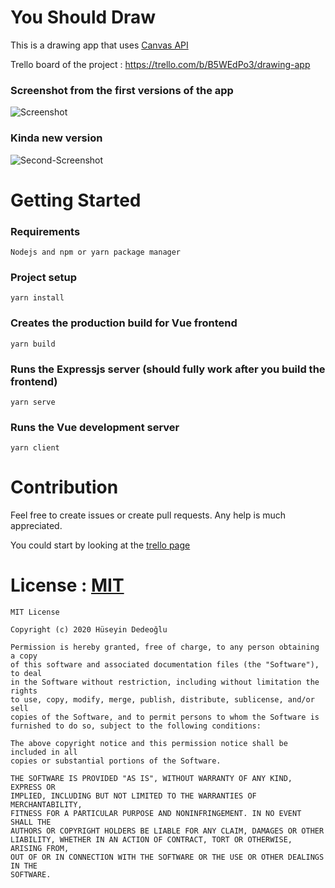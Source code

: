 # You Should Draw

This is a drawing app that uses [Canvas API](https://developer.mozilla.org/en-US/docs/Web/API/Canvas_API)

Trello board of the project : https://trello.com/b/B5WEdPo3/drawing-app

### Screenshot from the first versions of the app
![Screenshot](https://user-images.githubusercontent.com/64230499/95909309-ebfeab00-0da6-11eb-9dc7-99e9e3100480.png)

### Kinda new version
![Second-Screenshot](https://user-images.githubusercontent.com/64230499/96458334-79b81b80-1229-11eb-918b-404740c91c28.png)



# Getting Started

### Requirements
```
Nodejs and npm or yarn package manager
```

### Project setup
```
yarn install
```

### Creates the production build for Vue frontend
```
yarn build
```

### Runs the Expressjs server (should fully work after you build the frontend)
```
yarn serve
```

### Runs the Vue development server 
```
yarn client
```

# Contribution

Feel free to create issues or create pull requests. Any help is much appreciated.

You could start by looking at the [trello page](https://trello.com/b/B5WEdPo3/drawing-app)

# License : [MIT](https://github.com/dedeogluhu/YouShouldDraw/blob/main/LICENSE)
```
MIT License

Copyright (c) 2020 Hüseyin Dedeoğlu

Permission is hereby granted, free of charge, to any person obtaining a copy
of this software and associated documentation files (the "Software"), to deal
in the Software without restriction, including without limitation the rights
to use, copy, modify, merge, publish, distribute, sublicense, and/or sell
copies of the Software, and to permit persons to whom the Software is
furnished to do so, subject to the following conditions:

The above copyright notice and this permission notice shall be included in all
copies or substantial portions of the Software.

THE SOFTWARE IS PROVIDED "AS IS", WITHOUT WARRANTY OF ANY KIND, EXPRESS OR
IMPLIED, INCLUDING BUT NOT LIMITED TO THE WARRANTIES OF MERCHANTABILITY,
FITNESS FOR A PARTICULAR PURPOSE AND NONINFRINGEMENT. IN NO EVENT SHALL THE
AUTHORS OR COPYRIGHT HOLDERS BE LIABLE FOR ANY CLAIM, DAMAGES OR OTHER
LIABILITY, WHETHER IN AN ACTION OF CONTRACT, TORT OR OTHERWISE, ARISING FROM,
OUT OF OR IN CONNECTION WITH THE SOFTWARE OR THE USE OR OTHER DEALINGS IN THE
SOFTWARE.
```
